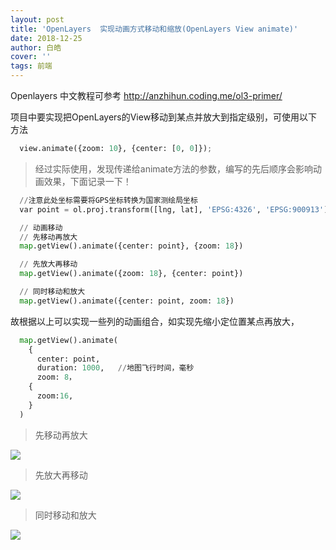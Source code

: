 ```yaml
---
layout: post
title: 'OpenLayers  实现动画方式移动和缩放(OpenLayers View animate)'
date: 2018-12-25
author: 白皓
cover: ''
tags: 前端
---
```



Openlayers 中文教程可参考 http://anzhihun.coding.me/ol3-primer/

项目中要实现把OpenLayers的View移动到某点并放大到指定级别，可使用以下方法

```py
  view.animate({zoom: 10}, {center: [0, 0]});
```

>  经过实际使用，发现传递给animate方法的参数，编写的先后顺序会影响动画效果，下面记录一下！

```py
  //注意此处坐标需要将GPS坐标转换为国家测绘局坐标
  var point = ol.proj.transform([lng, lat], 'EPSG:4326', 'EPSG:900913');   

  // 动画移动
  // 先移动再放大
  map.getView().animate({center: point}, {zoom: 18}) 

  // 先放大再移动
  map.getView().animate({zoom: 18}, {center: point}) 

  // 同时移动和放大
  map.getView().animate({center: point, zoom: 18}) 
```

故根据以上可以实现一些列的动画组合，如实现先缩小定位置某点再放大，
```py
  map.getView().animate(
    {
      center: point, 
      duration: 1000,   //地图飞行时间，毫秒 
      zoom: 8，
    {
      zoom:16,
    }
  ) 
```

> 先移动再放大

![](https://g1.ax1x.com/2018/12/25/Fc612Q.gif)

> 先放大再移动

![](https://s1.ax1x.com/2018/12/25/Fc6QPS.gif)

> 同时移动和放大

![](https://s1.ax1x.com/2018/12/25/Fc6l8g.gif)